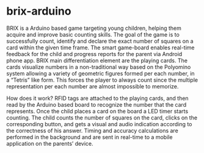 # brix-arduino
BRIX is a Arduino based game targeting young children, helping them acquire and improve basic counting skills.
The goal of the game is to successfully count, identify and declare the exact number of squares on a card within 
the given time frame. The smart game-board enables real-time feedback for the child and progress reports for the 
parent via Android phone app. BRIX main differentiation element are the playing cards. The cards visualize numbers 
in a non-traditional way based on the Polyomino system allowing a variety of geometric figures formed per each 
number, in a “Tetris” like form. This forces the player to always count since the multiple representation per each 
number are almost impossible to memorize.

How does it work?
RFID tags are attached to the playing cards, and then read by the Arduino based board to recognize the number that the card represents. 
Once the child places a card on the board a LED timer starts counting. The child counts the number of squares on the card, clicks on the 
corresponding button, and gets a visual and audio indication according to the correctness of his answer. Timing and accuracy calculations 
are performed in the background and are sent in real-time to a mobile application on the parents’ device.


